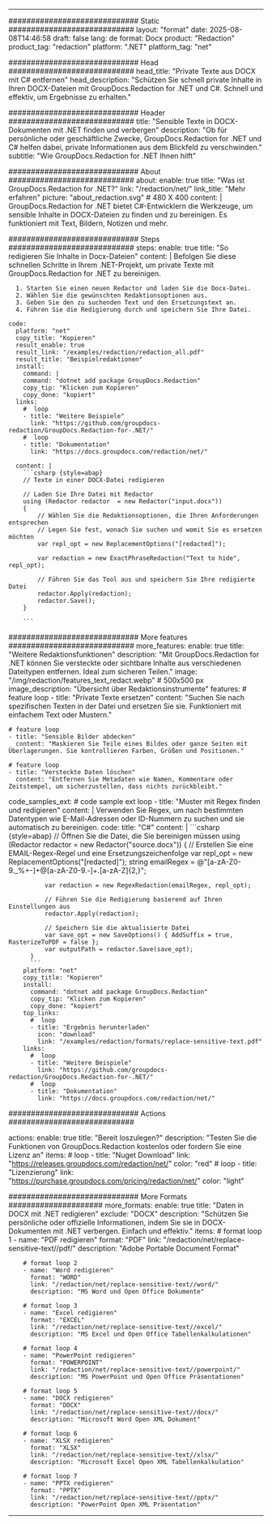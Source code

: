
---
############################# Static ############################
layout: "format"
date:  2025-08-08T14:46:58
draft: false
lang: de
format: Docx
product: "Redaction"
product_tag: "redaction"
platform: ".NET"
platform_tag: "net"

############################# Head ############################
head_title: "Private Texte aus DOCX mit C# entfernen"
head_description: "Schützen Sie schnell private Inhalte in Ihren DOCX-Dateien mit GroupDocs.Redaction for .NET und C#. Schnell und effektiv, um Ergebnisse zu erhalten."

############################# Header ############################
title: "Sensible Texte in DOCX-Dokumenten mit .NET finden und verbergen" 
description: "Ob für persönliche oder geschäftliche Zwecke, GroupDocs.Redaction for .NET und C# helfen dabei, private Informationen aus dem Blickfeld zu verschwinden."
subtitle: "Wie GroupDocs.Redaction for .NET Ihnen hilft" 

############################# About ############################
about:
    enable: true
    title: "Was ist GroupDocs.Redaction for .NET?"
    link: "/redaction/net/"
    link_title: "Mehr erfahren"
    picture: "about_redaction.svg" # 480 X 400
    content: |
       GroupDocs.Redaction for .NET bietet C#-Entwicklern die Werkzeuge, um sensible Inhalte in DOCX-Dateien zu finden und zu bereinigen. Es funktioniert mit Text, Bildern, Notizen und mehr.

############################# Steps ############################
steps:
    enable: true
    title: "So redigieren Sie Inhalte in Docx-Dateien"
    content: |
      Befolgen Sie diese schnellen Schritte in Ihrem .NET-Projekt, um private Texte mit GroupDocs.Redaction for .NET zu bereinigen.
      
      1. Starten Sie einen neuen Redactor und laden Sie die Docx-Datei.
      2. Wählen Sie die gewünschten Redaktionsoptionen aus.
      3. Geben Sie den zu suchenden Text und den Ersetzungstext an.
      4. Führen Sie die Redigierung durch und speichern Sie Ihre Datei.
   
    code:
      platform: "net"
      copy_title: "Kopieren"
      result_enable: true
      result_link: "/examples/redaction/redaction_all.pdf"
      result_title: "Beispielredaktionen"
      install:
        command: |
        command: "dotnet add package GroupDocs.Redaction"
        copy_tip: "Klicken zum Kopieren"
        copy_done: "kopiert"
      links:
        #  loop
        - title: "Weitere Beispiele"
          link: "https://github.com/groupdocs-redaction/GroupDocs.Redaction-for-.NET/"
        #  loop
        - title: "Dokumentation"
          link: "https://docs.groupdocs.com/redaction/net/"
          
      content: |
        ```csharp {style=abap}
        // Texte in einer DOCX-Datei redigieren

        // Laden Sie Ihre Datei mit Redactor
        using (Redactor redactor  = new Redactor("input.docx"))
        {
            // Wählen Sie die Redaktionsoptionen, die Ihren Anforderungen entsprechen
            // Legen Sie fest, wonach Sie suchen und womit Sie es ersetzen möchten
            var repl_opt = new ReplacementOptions("[redacted]");
            
            var redaction = new ExactPhraseRedaction("Text to hide", repl_opt);

            // Führen Sie das Tool aus und speichern Sie Ihre redigierte Datei
            redactor.Apply(redaction);
            redactor.Save();
        }
        
        ```            


############################# More features ############################
more_features:
  enable: true
  title: "Weitere Redaktionsfunktionen"
  description: "Mit GroupDocs.Redaction for .NET können Sie versteckte oder sichtbare Inhalte aus verschiedenen Dateitypen entfernen. Ideal zum sicheren Teilen."
  image: "/img/redaction/features_text_redact.webp" # 500x500 px
  image_description: "Übersicht über Redaktionsinstrumente"
  features:
    # feature loop
    - title: "Private Texte ersetzen"
      content: "Suchen Sie nach spezifischen Texten in der Datei und ersetzen Sie sie. Funktioniert mit einfachem Text oder Mustern."

    # feature loop
    - title: "Sensible Bilder abdecken"
      content: "Maskieren Sie Teile eines Bildes oder ganze Seiten mit Überlagerungen. Sie kontrollieren Farben, Größen und Positionen."

    # feature loop
    - title: "Versteckte Daten löschen"
      content: "Entfernen Sie Metadaten wie Namen, Kommentare oder Zeitstempel, um sicherzustellen, dass nichts zurückbleibt."
      
  code_samples_ext:
    # code sample ext loop
    - title: "Muster mit Regex finden und redigieren"
      content: |
        Verwenden Sie Regex, um nach bestimmten Datentypen wie E-Mail-Adressen oder ID-Nummern zu suchen und sie automatisch zu bereinigen.
      code:
        title: "C#"
        content: |
          ```csharp {style=abap}
          //  Öffnen Sie die Datei, die Sie bereinigen müssen
          using (Redactor redactor  = new Redactor("source.docx"))
          {
              // Erstellen Sie eine EMAIL-Regex-Regel und eine Ersetzungszeichenfolge
              var repl_opt = new ReplacementOptions("[redacted]");
              string emailRegex = @"[a-zA-Z0-9._%+-]+@[a-zA-Z0-9.-]+\.[a-zA-Z]{2,}";

              var redaction = new RegexRedaction(emailRegex, repl_opt);

              // Führen Sie die Redigierung basierend auf Ihren Einstellungen aus
              redactor.Apply(redaction);

              // Speichern Sie die aktualisierte Datei
              var save_opt = new SaveOptions() { AddSuffix = true, RasterizeToPDF = false };
              var outputPath = redactor.Save(save_opt);
          }
          ```
        platform: "net"
        copy_title: "Kopieren"
        install:
          command: "dotnet add package GroupDocs.Redaction"
          copy_tip: "Klicken zum Kopieren"
          copy_done: "kopiert"
        top_links:
          #  loop
          - title: "Ergebnis herunterladen"
            icon: "download"
            link: "/examples/redaction/formats/replace-sensitive-text.pdf"
        links:
          #  loop
          - title: "Weitere Beispiele"
            link: "https://github.com/groupdocs-redaction/GroupDocs.Redaction-for-.NET/"
          #  loop
          - title: "Dokumentation"
            link: "https://docs.groupdocs.com/redaction/net/"


############################# Actions ############################

actions:
  enable: true
  title: "Bereit loszulegen?"
  description: "Testen Sie die Funktionen von GroupDocs.Redaction kostenlos oder fordern Sie eine Lizenz an"
  items:
    #  loop
    - title: "Nuget Download"
      link: "https://releases.groupdocs.com/redaction/net/"
      color: "red"
        #  loop
    - title: "Lizenzierung"
      link: "https://purchase.groupdocs.com/pricing/redaction/net/"
      color: "light"


############################# More Formats #####################
more_formats:
    enable: true
    title: "Daten in DOCX mit .NET redigieren"
    exclude: "DOCX"
    description: "Schützen Sie persönliche oder offizielle Informationen, indem Sie sie in DOCX-Dokumenten mit .NET verbergen. Einfach und effektiv."
    items: 
        # format loop 1
        - name: "PDF redigieren"
          format: "PDF"
          link: "/redaction/net/replace-sensitive-text//pdf/"
          description: "Adobe Portable Document Format"

        # format loop 2
        - name: "Word redigieren"
          format: "WORD"
          link: "/redaction/net/replace-sensitive-text//word/"
          description: "MS Word und Open Office Dokumente"
          
        # format loop 3
        - name: "Excel redigieren"
          format: "EXCEL"
          link: "/redaction/net/replace-sensitive-text//excel/"
          description: "MS Excel und Open Office Tabellenkalkulationen"

        # format loop 4
        - name: "PowerPoint redigieren"
          format: "POWERPOINT"
          link: "/redaction/net/replace-sensitive-text//powerpoint/"
          description: "MS PowerPoint und Open Office Präsentationen"

        # format loop 5
        - name: "DOCX redigieren"
          format: "DOCX"
          link: "/redaction/net/replace-sensitive-text//docx/"
          description: "Microsoft Word Open XML Dokument"
          
        # format loop 6
        - name: "XLSX redigieren"
          format: "XLSX"
          link: "/redaction/net/replace-sensitive-text//xlsx/"
          description: "Microsoft Excel Open XML Tabellenkalkulation"
          
        # format loop 7
        - name: "PPTX redigieren"
          format: "PPTX"
          link: "/redaction/net/replace-sensitive-text//pptx/"
          description: "PowerPoint Open XML Präsentation"


---